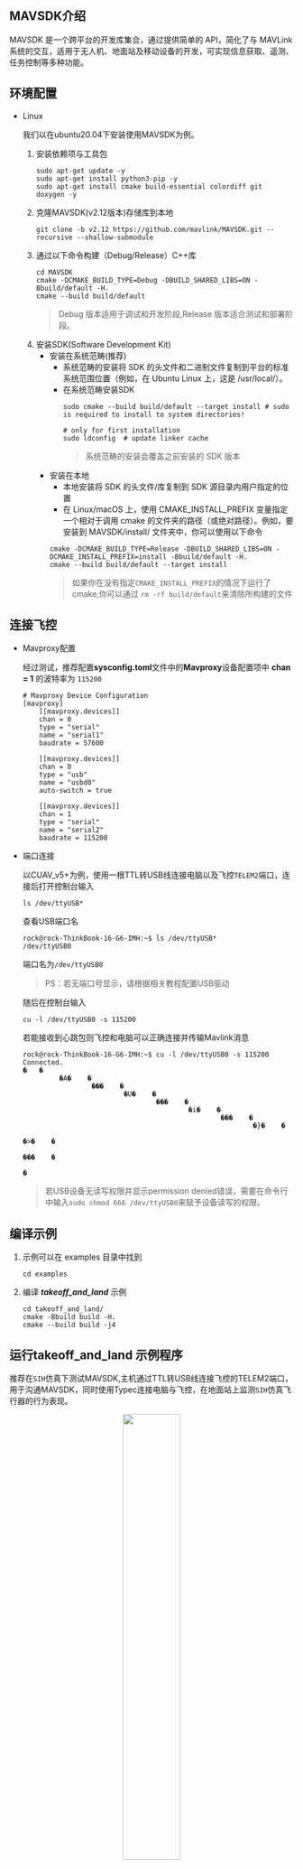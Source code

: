 ## MAVSDK介绍
MAVSDK 是一个跨平台的开发库集合，通过提供简单的 API，简化了与 MAVLink 系统的交互，适用于无人机、地面站及移动设备的开发，可实现信息获取、遥测、任务控制等多种功能。
## 环境配置
- Linux

    我们以在ubuntu20.04下安装使用MAVSDK为例。
    1. 安装依赖项与工具包
        ```
        sudo apt-get update -y
        sudo apt-get install python3-pip -y
        sudo apt-get install cmake build-essential colordiff git doxygen -y
        ```
    2. 克隆MAVSDK(v2.12版本)存储库到本地
        ```
        git clone -b v2.12 https://github.com/mavlink/MAVSDK.git --recursive --shallow-submodule
        ```
    5. 通过以下命令构建（Debug/Release）C++库
        ```
        cd MAVSDK
        cmake -DCMAKE_BUILD_TYPE=Debug -DBUILD_SHARED_LIBS=ON -Bbuild/default -H.
        cmake --build build/default
        ```
        > Debug 版本适用于调试和开发阶段,Release 版本适合测试和部署阶段。
    6. 安装SDK(Software Development Kit)
        - 安装在系统范畴(推荐)
            - 系统范畴的安装将 SDK 的头文件和二进制文件复制到平台的标准系统范围位置（例如，在 Ubuntu Linux 上，这是 /usr/local/）。
            - 在系统范畴安装SDK
                ```
                sudo cmake --build build/default --target install # sudo is required to install to system directories!

                # only for first installation 
                sudo ldconfig  # update linker cache
                ```
                > 系统范畴的安装会覆盖之前安装的 SDK 版本
        - 安装在本地
            - 本地安装将 SDK 的头文件/库复制到 SDK 源目录内用户指定的位置
            - 在 Linux/macOS 上，使用 CMAKE_INSTALL_PREFIX 变量指定一个相对于调用 cmake 的文件夹的路径（或绝对路径）。例如，要安装到 MAVSDK/install/ 文件夹中，你可以使用以下命令
            ```
            cmake -DCMAKE_BUILD_TYPE=Release -DBUILD_SHARED_LIBS=ON -DCMAKE_INSTALL_PREFIX=install -Bbuild/default -H.
            cmake --build build/default --target install
            ```
            > 如果你在没有指定```CMAKE_INSTALL_PREFIX```的情况下运行了cmake,你可以通过 ```rm -rf build/default```来清除所构建的文件

## 连接飞控
- Mavproxy配置

    经过测试，推荐配置**sysconfig.toml**文件中的**Mavproxy**设备配置项中 **chan = 1** 的波特率为 ```115200```
    ```
    # Mavproxy Device Configuration
    [mavproxy]
        [[mavproxy.devices]]
        chan = 0
        type = "serial"
        name = "serial1"
        baudrate = 57600

        [[mavproxy.devices]]
        chan = 0
        type = "usb"
        name = "usbd0"
        auto-switch = true

        [[mavproxy.devices]]
        chan = 1
        type = "serial"
        name = "serial2"
        baudrate = 115200
    ```
- 端口连接

    以CUAV_v5+为例，使用一根TTL转USB线连接电脑以及飞控```TELEM2```端口，连接后打开控制台输入
    ```
    ls /dev/ttyUSB*
    ```
    查看USB端口名
    ```
    rock@rock-ThinkBook-16-G6-IMH:~$ ls /dev/ttyUSB*
    /dev/ttyUSB0
    ```
    端口名为```/dev/ttyUSB0```
    > PS：若无端口号显示，请根据相关教程配置USB驱动
    
    随后在控制台输入

    ```
    cu -l /dev/ttyUSB0 -s 115200
    ```
    若能接收到心跳包则飞控和电脑可以正确连接并传输Mavlink消息
    ```
    rock@rock-ThinkBook-16-G6-IMH:~$ cu -l /dev/ttyUSB0 -s 115200
    Connected.
    �	�
             �A�	�
                     ���	�
                             �U�	�
                                     ���	�
                                             �i�	�
                                                     ���	�
                                                             �}�	�
                                                                     �>�	�
                                                                             ���	�
                                                                                   �
    ```
    > 若USB设备无读写权限并显示permission denied错误，需要在命令行中输入``` sudo chmod 666 /dev/ttyUSB0 ```来赋予设备读写的权限。

## 编译示例

1. 示例可以在 examples 目录中找到
    ```
    cd examples
    ```
2. 编译 ***takeoff_and_land*** 示例
    ```
    cd takeoff_and_land/
    cmake -Bbuild build -H.
    cmake --build build -j4
    ```

## 运行takeoff_and_land 示例程序

推荐在```SIH```仿真下测试MAVSDK,主机通过TTL转USB线连接飞控的TELEM2端口，用于沟通MAVSDK，同时使用Typec连接电脑与飞控，在地面站上监测```SIH```仿真飞行器的行为表现。
<p align="center">
 <img src="figures/mavsdk_connection.png" width="45%">
</p>
运行示例程序

```
cd examples/takeoff_and_land/
build/takeoff_and_land serial:///dev/ttyUSB0:115200
```

> 如果显示连接超时再次执行命令即可

接下来以```takeoff_and_land```示例程序为例，来分析一个完整的MAVSDK-C++程序由是如何建立以及运行的，以此来建立对MAVSDK的初步概念。


这部分代码主要包含了头文件的引入和一些命名空间的使用。

```
    #include <chrono>  // 引入用于处理时间和时间间隔的标准库，主要用于延迟（如 sleep_for）和时间计算
    #include <cstdint> // 引入用于定义固定大小的整数类型的标准库，例如 int32_t, uint8_t 等
    #include <mavsdk/mavsdk.h> // 引入 MAVSDK 主库，用于与无人机通信和控制
    #include <mavsdk/plugins/action/action.h> // 引入 MAVSDK 的 Action 插件库，用于执行无人机的动作（如起飞、着陆、悬停等）
    #include <mavsdk/plugins/telemetry/telemetry.h> // 引入 MAVSDK 的 Telemetry 插件库，用于获取无人机的遥测数据（如位置、姿态、速度等）
    #include <iostream>  // 引入标准输入输出库，用于在终端输出调试信息
    #include <future>    // 引入用于处理异步操作的库，该示例程序中暂未使用，通常用于多线程编程中
    #include <memory>    // 引入智能指针库，提供内存管理支持
    #include <thread>    // 引入线程库，用于执行多线程操作

    using namespace mavsdk;  // 使用 mavsdk 命名空间，简化后续代码中对 mavsdk 库中类和函数的调用
    using std::chrono::seconds;  // 使用 std::chrono::seconds，表示秒的时间单位，简化时间延迟代码中的使用
    using std::this_thread::sleep_for; // 使用 sleep_for 函数，它可以使当前线程休眠指定的时间
```
这一段代码定义了一个 usage 函数，用于输出程序的使用说明。当用户在命令行中运行程序时，如果没有正确输入参数或需要查看如何使用该程序时，程序会调用这个函数来显示帮助信息。
```
    void usage(const std::string& bin_name)
    {
        std::cerr << "Usage : " << bin_name << " <connection_url>\n"
                  << "Connection URL format should be :\n"
                  << " For TCP : tcp://[server_host][:server_port]\n"
                  << " For UDP : udp://[bind_host][:bind_port]\n"
                  << " For Serial : serial:///path/to/serial/dev[:baudrate]\n"
                  << "For example, to connect to the simulator use URL: udpin://0.0.0.0:14540\n";
    }
```

以下是main函数中的内容

首先检查命令行参数是否正确，若不正确，则会打印usage函数信息。
```
    if (argc != 2) {
        usage(argv[0]);
        return 1;
    }
```
连接飞控
```
    Mavsdk mavsdk{Mavsdk::Configuration{ComponentType::CompanionComputer}};  //设置MAVLink message sender的身份，在这里我们希望电脑作为机载电脑运行MAVSDK沟通飞控
    ConnectionResult connection_result = mavsdk.add_any_connection(argv[1]); //根据设定的connection路径添加连接关系

    if (connection_result != ConnectionResult::Success) { //检查是否成功建立连接关系
        std::cerr << "Connection failed: " << connection_result << '\n';
        return 1;
    }

    auto system = mavsdk.first_autopilot(3.0); //在已有连接关系中寻找并添加第一个找到的autopilot
    if (!system) {
        std::cerr << "Timed out waiting for system\n";
        return 1;
    }
```
初始化插件(plugins),这里初始化了telemetry以及action插件
```
    auto telemetry = Telemetry{system.value()};
    auto action = Action{system.value()};
```
以1Hz的频率监听无人机高度信息
```
    const auto set_rate_result = telemetry.set_rate_position(1.0);
    if (set_rate_result != Telemetry::Result::Success) {
        std::cerr << "Setting rate failed: " << set_rate_result << '\n';
        return 1;
    }
```
当监听的高度信息更新时，打印高度信息
```
    telemetry.subscribe_position([](Telemetry::Position position) {
        std::cout << "Altitude: " << position.relative_altitude_m << " m\n";
    });
```
> 获取任何telemetry信息前，都需要以一定的频率监听该telemetry信息

检查无人机传感器数据是否符合解锁要求
```
    while (telemetry.health_all_ok() != true) {
        std::cout << "Vehicle is getting ready to arm\n";
        sleep_for(seconds(1));
    }
```
发布解锁指令，并根据返回的结果判断无人机是否正常解锁
```
    std::cout << "Arming...\n";
    const Action::Result arm_result = action.arm();

    if (arm_result != Action::Result::Success) {
        std::cerr << "Arming failed: " << arm_result << '\n';
        return 1;
    }
```

发布起飞指令，并根据返回结果判断无人机是否响应指令起飞
```
    std::cout << "Taking off...\n";
    const Action::Result takeoff_result = action.takeoff();
    if (takeoff_result != Action::Result::Success) {
        std::cerr << "Takeoff failed: " << takeoff_result << '\n';
        return 1;
    }
```
等待十秒然后发出降落指令，并监听无人机是否正确响应降落指令。在这期间若无人机完成起飞，则会进入Hold模式，若等待时间过短，无人机未完成起飞也会响应并执行降落指令
```
    sleep_for(seconds(10));

    std::cout << "Landing...\n";
    const Action::Result land_result = action.land();
    if (land_result != Action::Result::Success) {
        std::cerr << "Land failed: " << land_result << '\n';
        return 1;
    }
```

检查无人机是否还在空中
```
   while (telemetry.in_air()) {
        std::cout << "Vehicle is landing...\n";
        sleep_for(seconds(1));
    }
    std::cout << "Landed!\n";
```

落地后无人机自动上锁，示例程序中等待一会儿，随后结束示例程序
```
    sleep_for(seconds(3));
    std::cout << "Finished...\n";

    return 0;
```